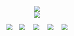<div  align="center">
    <img src="https://readme-typing-svg.herokuapp.com/?lines=console.log(%22Hello%2C%20World!%22);小琦祝您今天愉快!&center=true&size=27"> 
    <!-- knock code pictures 敲代码的图片 -->
    <div>
        <img src="https://cdn.jsdelivr.net/gh/sun0225SUN/sun0225SUN/assets/images/coding.gif" />
    </div>
    <div>&emsp;</div>
    <div> 
        <img src="https://img.shields.io/badge/-HTML5-E34F26?logo=html5&logoColor=white" />&emsp; 
        <img src="https://img.shields.io/badge/-CSS3-1572B6?logo=css3" /> &emsp;
        <img src="https://img.shields.io/badge/-JavaScript-oringe?logo=javascript" /> &emsp;
        <img src="https://img.shields.io/badge/-vue-oringe?logo=vuedotjs&logoColor=white" /> &emsp;
        <img src="https://img.shields.io/badge/-node.js-oringe?logo=nodedotjs&logoColor=white" /> 
    </div>
</div>
